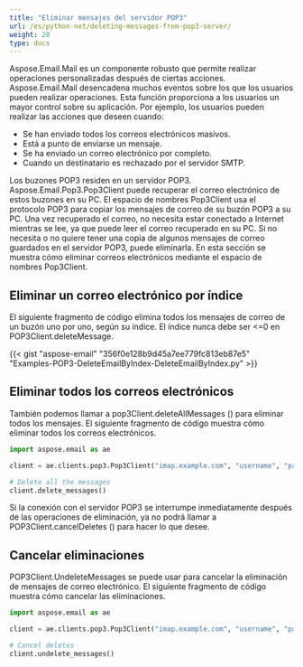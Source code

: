 ```yaml
---
title: "Eliminar mensajes del servidor POP3"
url: /es/python-net/deleting-messages-from-pop3-server/
weight: 20
type: docs
---
```


Aspose.Email.Mail es un componente robusto que permite realizar operaciones personalizadas después de ciertas acciones. Aspose.Email.Mail desencadena muchos eventos sobre los que los usuarios pueden realizar operaciones. Esta función proporciona a los usuarios un mayor control sobre su aplicación. Por ejemplo, los usuarios pueden realizar las acciones que deseen cuando:

- Se han enviado todos los correos electrónicos masivos.
- Está a punto de enviarse un mensaje.
- Se ha enviado un correo electrónico por completo.
- Cuando un destinatario es rechazado por el servidor SMTP.

Los buzones POP3 residen en un servidor POP3. Aspose.Email.Pop3.Pop3Client puede recuperar el correo electrónico de estos buzones en su PC. El espacio de nombres Pop3Client usa el protocolo POP3 para copiar los mensajes de correo de su buzón POP3 a su PC. Una vez recuperado el correo, no necesita estar conectado a Internet mientras se lee, ya que puede leer el correo recuperado en su PC. Si no necesita o no quiere tener una copia de algunos mensajes de correo guardados en el servidor POP3, puede eliminarla. En esta sección se muestra cómo eliminar correos electrónicos mediante el espacio de nombres Pop3Client.
## **Eliminar un correo electrónico por índice**
El siguiente fragmento de código elimina todos los mensajes de correo de un buzón uno por uno, según su índice. El índice nunca debe ser <=0 en POP3Client.deleteMessage.



{{< gist "aspose-email" "356f0e128b9d45a7ee779fc813eb87e5" "Examples-POP3-DeleteEmailByIndex-DeleteEmailByIndex.py" >}}
## **Eliminar todos los correos electrónicos**
También podemos llamar a pop3Client.deleteAllMessages () para eliminar todos los mensajes. El siguiente fragmento de código muestra cómo eliminar todos los correos electrónicos.



```py
import aspose.email as ae

client = ae.clients.pop3.Pop3Client("imap.example.com", "username", "password")

# Delete all the messages
client.delete_messages()
```



Si la conexión con el servidor POP3 se interrumpe inmediatamente después de las operaciones de eliminación, ya no podrá llamar a POP3Client.cancelDeletes () para hacer lo que desee.
## **Cancelar eliminaciones**
POP3Client.UndeleteMessages se puede usar para cancelar la eliminación de mensajes de correo electrónico. El siguiente fragmento de código muestra cómo cancelar las eliminaciones.



```py
import aspose.email as ae

client = ae.clients.pop3.Pop3Client("imap.example.com", "username", "password")

# Cancel deletes
client.undelete_messages()
```
